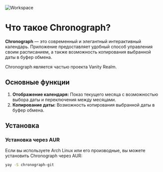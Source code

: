 ![Workspace](https://github.com/VyacheslavErl/chronograph/assets/121387441/e9318ea1-d0b6-4d21-badf-71a18d5167b0)


# Что такое Chronograph?

**Chronograph** — это современный и элегантный интерактивный календарь. Приложение предоставляет удобный способ управления своим расписанием, а также возможность копирования выбранной даты в буфер обмена.

Chronograph является частью проекта Vanity Realm.
## Основные функции
1. **Отображение календаря:** Показ текущего месяца с возможностью выбора даты и переключения между месяцами.
2. **Копирование даты:** Возможность копирования выбранной даты в буфер обмена.
## Установка
### Установка через AUR
Если вы используете Arch Linux или его производные, вы можете установить Chronograph через AUR:
``` sh
yay -S chronograph-git
```
